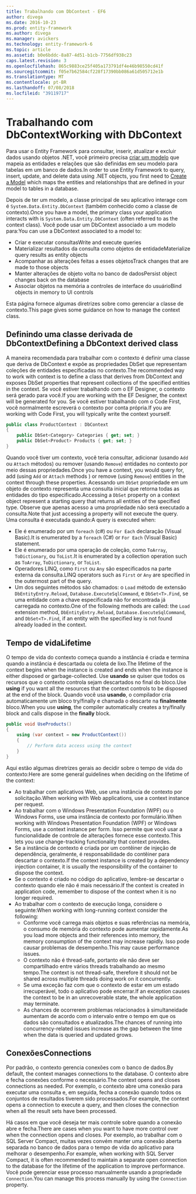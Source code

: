 ```yaml
---
title: Trabalhando com DbContext - EF6
author: divega
ms.date: 2016-10-23
ms.prod: entity-framework
ms.author: divega
ms.manager: avickers
ms.technology: entity-framework-6
ms.topic: article
ms.assetid: b0e6bddc-8a87-4d51-b1cb-7756df938c23
caps.latest.revision: 3
ms.openlocfilehash: 865c9883ce25f405a173791df4e46b98550cd41f
ms.sourcegitcommit: f05e7b62584cf228f17390bb086a61d505712e1b
ms.translationtype: MT
ms.contentlocale: pt-BR
ms.lasthandoff: 07/08/2018
ms.locfileid: "39119717"
---
```

# <a name="working-with-dbcontext"></a><span data-ttu-id="906f1-102">Trabalhando com DbContext</span><span class="sxs-lookup"><span data-stu-id="906f1-102">Working with DbContext</span></span>

<span data-ttu-id="906f1-103">Para usar o Entity Framework para consultar, inserir, atualizar e excluir dados usando objetos .NET, você primeiro precisa [criar um modelo](~/ef6/modeling/index.md) que mapeia as entidades e relações que são definidas em seu modelo para tabelas em um banco de dados.</span><span class="sxs-lookup"><span data-stu-id="906f1-103">In order to use Entity Framework to query, insert, update, and delete data using .NET objects, you first need to [Create a Model](~/ef6/modeling/index.md) which maps the entities and relationships that are defined in your model to tables in a database.</span></span>

<span data-ttu-id="906f1-104">Depois de ter um modelo, a classe principal de seu aplicativo interage com é `System.Data.Entity.DbContext` (também conhecido como a classe de contexto).</span><span class="sxs-lookup"><span data-stu-id="906f1-104">Once you have a model, the primary class your application interacts with is `System.Data.Entity.DbContext` (often referred to as the context class).</span></span> <span data-ttu-id="906f1-105">Você pode usar um DbContext associado a um modelo para:</span><span class="sxs-lookup"><span data-stu-id="906f1-105">You can use a DbContext associated to a model to:</span></span>
- <span data-ttu-id="906f1-106">Criar e executar consultas</span><span class="sxs-lookup"><span data-stu-id="906f1-106">Write and execute queries</span></span>   
- <span data-ttu-id="906f1-107">Materializar resultados da consulta como objetos de entidade</span><span class="sxs-lookup"><span data-stu-id="906f1-107">Materialize query results as entity objects</span></span>
- <span data-ttu-id="906f1-108">Acompanhar as alterações feitas a esses objetos</span><span class="sxs-lookup"><span data-stu-id="906f1-108">Track changes that are made to those objects</span></span>
- <span data-ttu-id="906f1-109">Manter alterações de objeto volta no banco de dados</span><span class="sxs-lookup"><span data-stu-id="906f1-109">Persist object changes back on the database</span></span>
- <span data-ttu-id="906f1-110">Associar objetos na memória a controles de interface do usuário</span><span class="sxs-lookup"><span data-stu-id="906f1-110">Bind objects in memory to UI controls</span></span>

<span data-ttu-id="906f1-111">Esta página fornece algumas diretrizes sobre como gerenciar a classe de contexto.</span><span class="sxs-lookup"><span data-stu-id="906f1-111">This page gives some guidance on how to manage the context class.</span></span>  

## <a name="defining-a-dbcontext-derived-class"></a><span data-ttu-id="906f1-112">Definindo uma classe derivada de DbContext</span><span class="sxs-lookup"><span data-stu-id="906f1-112">Defining a DbContext derived class</span></span>  

<span data-ttu-id="906f1-113">A maneira recomendada para trabalhar com o contexto é definir uma classe que deriva de DbContext e expõe as propriedades DbSet que representam coleções de entidades especificadas no contexto.</span><span class="sxs-lookup"><span data-stu-id="906f1-113">The recommended way to work with context is to define a class that derives from DbContext and exposes DbSet properties that represent collections of the specified entities in the context.</span></span> <span data-ttu-id="906f1-114">Se você estiver trabalhando com o EF Designer, o contexto será gerado para você.</span><span class="sxs-lookup"><span data-stu-id="906f1-114">If you are working with the EF Designer, the context will be generated for you.</span></span> <span data-ttu-id="906f1-115">Se você estiver trabalhando com o Code First, você normalmente escreverá o contexto por conta própria.</span><span class="sxs-lookup"><span data-stu-id="906f1-115">If you are working with Code First, you will typically write the context yourself.</span></span>  

``` csharp
public class ProductContext : DbContext
{
    public DbSet<Category> Categories { get; set; }
    public DbSet<Product> Products { get; set; }
}
```  

<span data-ttu-id="906f1-116">Quando você tiver um contexto, você teria consultar, adicionar (usando `Add` ou `Attach` métodos) ou remover (usando `Remove`) entidades no contexto por meio dessas propriedades.</span><span class="sxs-lookup"><span data-stu-id="906f1-116">Once you have a context, you would query for, add (using `Add` or `Attach` methods ) or remove (using `Remove`) entities in the context through these properties.</span></span> <span data-ttu-id="906f1-117">Acessando um `DbSet` propriedade em um objeto de contexto representa uma consulta inicial que retorna todas as entidades do tipo especificado.</span><span class="sxs-lookup"><span data-stu-id="906f1-117">Accessing a `DbSet` property on a context object represent a starting query that returns all entities of the specified type.</span></span> <span data-ttu-id="906f1-118">Observe que apenas acesso a uma propriedade não será executado a consulta.</span><span class="sxs-lookup"><span data-stu-id="906f1-118">Note that just accessing a property will not execute the query.</span></span> <span data-ttu-id="906f1-119">Uma consulta é executada quando:</span><span class="sxs-lookup"><span data-stu-id="906f1-119">A query is executed when:</span></span>  

- <span data-ttu-id="906f1-120">Ele é enumerado por um `foreach` (c#) ou `For Each` declaração (Visual Basic).</span><span class="sxs-lookup"><span data-stu-id="906f1-120">It is enumerated by a `foreach` (C#) or `For Each` (Visual Basic) statement.</span></span>  
- <span data-ttu-id="906f1-121">Ele é enumerado por uma operação de coleção, como `ToArray`, `ToDictionary`, ou `ToList`.</span><span class="sxs-lookup"><span data-stu-id="906f1-121">It is enumerated by a collection operation such as `ToArray`, `ToDictionary`, or `ToList`.</span></span>  
- <span data-ttu-id="906f1-122">Operadores LINQ, como `First` ou `Any` são especificados na parte externa da consulta.</span><span class="sxs-lookup"><span data-stu-id="906f1-122">LINQ operators such as `First` or `Any` are specified in the outermost part of the query.</span></span>  
- <span data-ttu-id="906f1-123">Um dos seguintes métodos são chamados: o `Load` método de extensão `DbEntityEntry.Reload`, `Database.ExecuteSqlCommand`, e `DbSet<T>.Find`, se uma entidade com a chave especificada não for encontrada já carregada no contexto.</span><span class="sxs-lookup"><span data-stu-id="906f1-123">One of the following methods are called: the `Load` extension method, `DbEntityEntry.Reload`,  `Database.ExecuteSqlCommand`, and `DbSet<T>.Find`, if an entity with the specified key is not found already loaded in the context.</span></span>  

## <a name="lifetime"></a><span data-ttu-id="906f1-124">Tempo de vida</span><span class="sxs-lookup"><span data-stu-id="906f1-124">Lifetime</span></span>  

<span data-ttu-id="906f1-125">O tempo de vida do contexto começa quando a instância é criada e termina quando a instância é descartada ou coleta de lixo.</span><span class="sxs-lookup"><span data-stu-id="906f1-125">The lifetime of the context begins when the instance is created and ends when the instance is either disposed or garbage-collected.</span></span> <span data-ttu-id="906f1-126">Use **usando** se quiser que todos os recursos que o contexto controla sejam descartados no final do bloco.</span><span class="sxs-lookup"><span data-stu-id="906f1-126">Use **using** if you want all the resources that the context controls to be disposed at the end of the block.</span></span> <span data-ttu-id="906f1-127">Quando você usa **usando**, o compilador cria automaticamente um bloco try/finally e chamada o descarte na **finalmente** bloco.</span><span class="sxs-lookup"><span data-stu-id="906f1-127">When you use **using**, the compiler automatically creates a try/finally block and calls dispose in the **finally** block.</span></span>  

``` csharp
public void UseProducts()
{
    using (var context = new ProductContext())
    {     
        // Perform data access using the context
    }
}
```  

<span data-ttu-id="906f1-128">Aqui estão algumas diretrizes gerais ao decidir sobre o tempo de vida do contexto:</span><span class="sxs-lookup"><span data-stu-id="906f1-128">Here are some general guidelines when deciding on the lifetime of the context:</span></span>  

- <span data-ttu-id="906f1-129">Ao trabalhar com aplicativos Web, use uma instância de contexto por solicitação.</span><span class="sxs-lookup"><span data-stu-id="906f1-129">When working with Web applications, use a context instance per request.</span></span>  
- <span data-ttu-id="906f1-130">Ao trabalhar com o Windows Presentation Foundation (WPF) ou o Windows Forms, use uma instância de contexto por formulário.</span><span class="sxs-lookup"><span data-stu-id="906f1-130">When working with Windows Presentation Foundation (WPF) or Windows Forms, use a context instance per form.</span></span> <span data-ttu-id="906f1-131">Isso permite que você usar a funcionalidade de controle de alterações fornece esse contexto.</span><span class="sxs-lookup"><span data-stu-id="906f1-131">This lets you use change-tracking functionality that context provides.</span></span>  
- <span data-ttu-id="906f1-132">Se a instância de contexto é criada por um contêiner de injeção de dependência, geralmente, é responsabilidade do contêiner para descartar o contexto.</span><span class="sxs-lookup"><span data-stu-id="906f1-132">If the context instance is created by a dependency injection container, it is usually the responsibility of the container to dispose the context.</span></span>
- <span data-ttu-id="906f1-133">Se o contexto é criado no código do aplicativo, lembre-se descartar o contexto quando ele não é mais necessário.</span><span class="sxs-lookup"><span data-stu-id="906f1-133">If the context is created in application code, remember to dispose of the context when it is no longer required.</span></span>  
- <span data-ttu-id="906f1-134">Ao trabalhar com o contexto de execução longa, considere o seguinte:</span><span class="sxs-lookup"><span data-stu-id="906f1-134">When working with long-running context consider the following:</span></span>  
    - <span data-ttu-id="906f1-135">Conforme você carrega mais objetos e suas referências na memória, o consumo de memória do contexto pode aumentar rapidamente.</span><span class="sxs-lookup"><span data-stu-id="906f1-135">As you load more objects and their references into memory, the memory consumption of the context may increase rapidly.</span></span> <span data-ttu-id="906f1-136">Isso pode causar problemas de desempenho.</span><span class="sxs-lookup"><span data-stu-id="906f1-136">This may cause performance issues.</span></span>  
    - <span data-ttu-id="906f1-137">O contexto não é thread-safe, portanto ele não deve ser compartilhado entre vários threads trabalhando ao mesmo tempo.</span><span class="sxs-lookup"><span data-stu-id="906f1-137">The context is not thread-safe, therefore it should not be shared across multiple threads doing work on it concurrently.</span></span>
    - <span data-ttu-id="906f1-138">Se uma exceção faz com que o contexto de estar em um estado irrecuperável, todo o aplicativo pode encerrar.</span><span class="sxs-lookup"><span data-stu-id="906f1-138">If an exception causes the context to be in an unrecoverable state, the whole application may terminate.</span></span>  
    - <span data-ttu-id="906f1-139">As chances de ocorrerem problemas relacionados à simultaneidade aumentam de acordo com o intervalo entre o tempo em que os dados são consultados e atualizados.</span><span class="sxs-lookup"><span data-stu-id="906f1-139">The chances of running into concurrency-related issues increase as the gap between the time when the data is queried and updated grows.</span></span>  

## <a name="connections"></a><span data-ttu-id="906f1-140">Conexões</span><span class="sxs-lookup"><span data-stu-id="906f1-140">Connections</span></span>  

<span data-ttu-id="906f1-141">Por padrão, o contexto gerencia conexões com o banco de dados.</span><span class="sxs-lookup"><span data-stu-id="906f1-141">By default, the context manages connections to the database.</span></span> <span data-ttu-id="906f1-142">O contexto abre e fecha conexões conforme o necessário.</span><span class="sxs-lookup"><span data-stu-id="906f1-142">The context opens and closes connections as needed.</span></span> <span data-ttu-id="906f1-143">Por exemplo, o contexto abre uma conexão para executar uma consulta e, em seguida, fecha a conexão quando todos os conjuntos de resultados tiverem sido processados.</span><span class="sxs-lookup"><span data-stu-id="906f1-143">For example, the context opens a connection to execute a query, and then closes the connection when all the result sets have been processed.</span></span>  

<span data-ttu-id="906f1-144">Há casos em que você deseja ter mais controle sobre quando a conexão abre e fecha.</span><span class="sxs-lookup"><span data-stu-id="906f1-144">There are cases when you want to have more control over when the connection opens and closes.</span></span> <span data-ttu-id="906f1-145">Por exemplo, ao trabalhar com o SQL Server Compact, muitas vezes convém manter uma conexão aberta separada no banco de dados para o tempo de vida do aplicativo para melhorar o desempenho.</span><span class="sxs-lookup"><span data-stu-id="906f1-145">For example, when working with SQL Server Compact, it is often recommended to maintain a separate open connection to the database for the lifetime of the application to improve performance.</span></span> <span data-ttu-id="906f1-146">Você pode gerenciar esse processo manualmente usando a propriedade `Connection`.</span><span class="sxs-lookup"><span data-stu-id="906f1-146">You can manage this process manually by using the `Connection` property.</span></span>  
